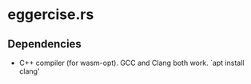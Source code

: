 # eggercise.rs

## Dependencies 

* C++ compiler (for wasm-opt). GCC and Clang both work. `apt install clang'

